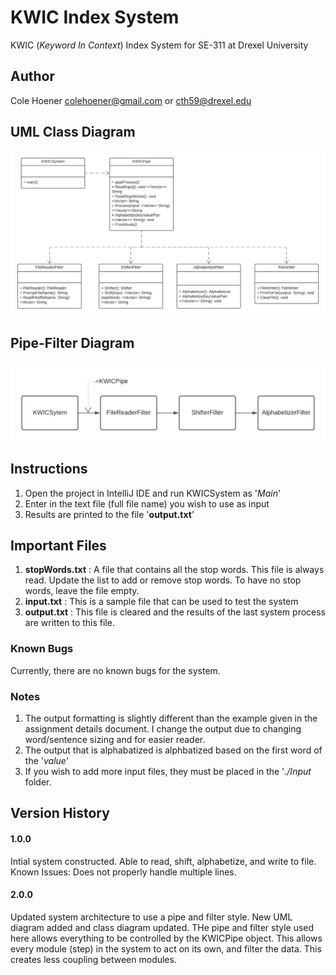 # KWIC Index System
KWIC (*Keyword In Context*) Index System for SE-311 at Drexel University

## Author
Cole Hoener
colehoener@gmail.com or cth59@drexel.edu

## UML Class Diagram
<div align="center">
    <img src="UMLClassDiagram.png" alt="Class Diagram" width="900" height="auto">
 </div>
 
 ## Pipe-Filter Diagram
<div align="center">
    <img src="Pipe-FilterDiagram.png" alt="Pipe Filter Diagram" width="900" height="auto">
 </div>

## Instructions

1. Open the project in IntelliJ IDE and run KWICSystem as '*Main*'
2. Enter in the text file (full file name) you wish to use as input
3. Results are printed to the file '**output.txt**'

## Important Files
1. **stopWords.txt** : A file that contains all the stop words. This file is always read. Update the list to add or remove stop words. To have no stop words, leave the file empty.
2. **input.txt** : This is a sample file that can be used to test the system
3. **output.txt** : This file is cleared and the results of the last system process are written to this file.

### Known Bugs
Currently, there are no known bugs for the system.

### Notes
1. The output formatting is slightly different than the example given in the assignment details document. I change the output due to changing word/sentence sizing and for easier reader.
2. The output that is alphabatized is alphbatized based on the first word of the '*value*'
3. If you wish to add more input files, they must be placed in the '*./Input* folder.

## Version History
#### 1.0.0
Intial system constructed. Able to read, shift, alphabetize, and write to file.
Known Issues: Does not properly handle multiple lines.

#### 2.0.0
Updated system architecture to use a pipe and filter style. New UML diagram added and class diagram updated.
THe pipe and filter style used here allows everything to be controlled by the KWICPipe object. This allows every module (step) in the system to act on its own, and filter the data. This creates less coupling between modules. 
